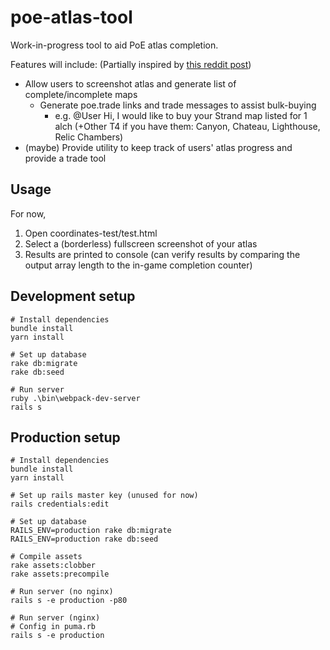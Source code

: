 # poe-atlas-tool
Work-in-progress tool to aid PoE atlas completion. <br />

Features will include: (Partially inspired by [this reddit post](https://www.reddit.com/r/pathofexiledev/comments/86ezft/map_exchange_helper/))
* Allow users to screenshot atlas and generate list of complete/incomplete maps
    * Generate poe.trade links and trade messages to assist bulk-buying
        * e.g. @User Hi, I would like to buy your Strand map listed for 1 alch (+Other T4 if you have them: Canyon, Chateau, Lighthouse, Relic Chambers) 
* (maybe) Provide utility to keep track of users' atlas progress and provide a trade tool
## Usage
For now,
  1. Open coordinates-test/test.html
  2. Select a (borderless) fullscreen screenshot of your atlas
  3. Results are printed to console (can verify results by comparing the output array length to the in-game completion counter)
  
## Development setup
    # Install dependencies
    bundle install
    yarn install
    
    # Set up database
    rake db:migrate
    rake db:seed
    
    # Run server
    ruby .\bin\webpack-dev-server
    rails s
    
## Production setup
    # Install dependencies
    bundle install
    yarn install
    
    # Set up rails master key (unused for now)
    rails credentials:edit
    
    # Set up database
    RAILS_ENV=production rake db:migrate
    RAILS_ENV=production rake db:seed
    
    # Compile assets
    rake assets:clobber
    rake assets:precompile
    
    # Run server (no nginx)
    rails s -e production -p80
    
    # Run server (nginx)
    # Config in puma.rb
    rails s -e production